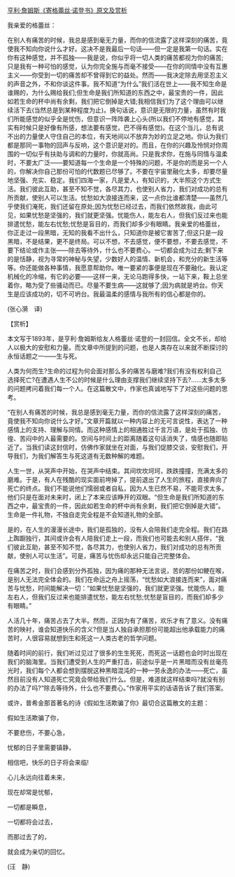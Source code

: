 [亨利·詹姆斯《寄格蕾丝·诺登书》原文及赏析](https://www.vrrw.net/wx/12169.html)

我亲爱的格蕾丝：

在别人有痛苦的时候，我总是感到毫无力量，而你的信流露了这样深刻的痛苦，竟使我不知向你说什么才好。这决不是我最后一句话——但一定是我第一句话。实在你有这种感觉，并不孤独——我是说，你似乎将一切人类的痛苦都视为你的痛苦;只是我有一种可怕的感觉，认为你完全施与而毫不接受——在你的同情中没有互惠主义——你受到一切的痛苦却不曾得到它的益处。然而——我决定除去用坚忍主义的声音之外，不和你谈这件事。我不知道“为什么”我们活在世上——我不知生命是谁赐的，为什么赐给我们;但生命是我们所知道的东西之中，最宝贵的一件，因此如若生命的杯中尚有余剩，我们把它倒掉是大错;我相信我们为了这个理由可以继续活下去(当然总是到某种程度为止)。换句话说，意识是无限的力量，虽然有时我们所能感觉的似乎全是忧伤，但意识一阵阵袭上心头(所以我们不停地有感觉，其实有时候只是好像有所感，想法要有感觉，巴不得有感觉)。在这个当儿，总有说不出的力量使人守住自己的本位，有天地间以不放弃为妙的立足之地。你认为我们都是那同一事物的回声与反响，这个意识是对的。而且，在你的兴趣及怜悯对你周围的一切似乎有扶助与调和的力量时，你就高尚。只是我求你，在施与同情与温柔时，不要太广泛——要知道每一个生命是一个特殊的问题，不是你的而是另一个人的，你解决你自己那份可怕的代数题已尽够了。不要在宇宙里融化太多，却要尽量地坚强、充实、稳定。我们四海一家，凡是爱人，有知识的，大半照这个方式生活。我们彼此互助，甚至不知不觉，各尽其力，也使别人省力，我们对成功的总有所贡献，使别人可以生活。忧愁如大浪接连而来，这一点你比谁都清楚——虽然几乎使我们淹死，我们还留在原处;因为忧愁已经过去，而我们依然故我，由此可见，如果忧愁是坚强的，我们就更坚强。忧能伤人，能左右人，但我们反过来也能排遣忧愁，能左右忧愁;忧愁是盲目的，而我们却多少有眼睛。我亲爱的格蕾丝，你正走过一段黑暗，无知的我看不出什么，只知道你是被它害苦了;但这只是一段黑暗，不是结果，更不是终局。可以不想，不去感觉，便不要想，不要去感觉，不要下结论或作主张——除去等待外，什么也不要费心。一切都会成为过去;剩下来的是恬静，视为寻常的神秘与失望，少数好人的温情、新机会，和充分的新生活等等。你还能做各种事情，我愿意帮助你。唯一要紧的事便是现在不要融化。我认定机械化的冷缩，有它的必要——这样一来，无论马跑得多快，一站下来，鞍上总坐着你，略为受了些骚动而已。尽量不要生病——这就够了;因为病就是坍台。你天生是应该成功的，切不可坍台。我最温柔的感情与我所有的信心都是你的。

(张心漪　译)



【赏析】

本文写于1893年，是亨利·詹姆斯给友人格蕾丝·诺登的一封回信。全文不长，却给人以极大的安慰和力量。而文章中所提到的问题，也是人类存在以来就不断探讨的永恒话题之一——生与死。

人类为何而生?生命的过程为何会面对那么多的痛苦与磨难?我们有没有权利自己选择死亡?在遭遇人生不公的时候是什么理由支撑我们继续坚持下去?……太多太多的问题拷问着我们每一个人。在这篇散文中，作家也真诚地写下了对这些问题的思考。

“在别人有痛苦的时候，我总是感到毫无力量，而你的信流露了这样深刻的痛苦，竟使我不知向你说什么才好。”文章开篇就以一种内容上的无可言说性，表达了一种感情上的支持、理解与同情。而这种感情上的相通胜过千言万语，是处于孤独、彷徨、苦闷中的人最需要的。空间与时间上的距离随着这句话消失了，情感也随即贴近了。当我们读这封信时，仿佛作家就坐在对面，与我们促膝交谈，安慰我们，开导我们，为我们解答生与死这道有无数种解的难题。

人生一世，从哭声中开始，在哭声中结束。其间坎坎坷坷，跌跌撞撞，充满太多的磨难。于是，有人在残酷的现实面前垮掉了，提前退出了人生的旅程，直接奔向了死亡的终点。我们不能说他们懦弱或者自私，因为人生已然不易，不能苛求太多。他们只是在面对未来时，闭上了本来应该睁开的双眼。“但生命是我们所知道的东西之中，最宝贵的一件，因此如若生命的杯中尚有余剩，我们把它倒掉是大错”。生命是一件礼物，不独自走完全程是不会知道礼物的全部。

是的，在人生的漫漫长途中，我们是孤独的，没有人会陪我们走完全程。我们在路上踟蹰独行，其间或许会有人陪我们走上一段，而我们也可能去和别人搭伴，“我们彼此互助，甚至不知不觉，各尽其力，也使别人省力，我们对成功的总有所贡献，使别人可以生活”。可是，痛苦与忧伤却永远只能自己完整体会。

在痛苦之时，我们会感到分外孤独，因为痛的那种无法言说，苦的那份如鲠在喉，是别人无法完全体会的。我们在命运之舟上摇荡，“忧愁如大浪接连而来”，面对痛苦与忧愁，时间能解决一切：“如果忧愁是坚强的，我们就更坚强。忧能伤人，能左右人，但我们反过来也能排遣忧愁，能左右忧愁;忧愁是盲目的，而我们却多少有眼睛。”

人活几十年，痛苦占去了大半。然而，正因为有了痛苦，欢乐才有了意义。没有痛苦的映衬，谁会知道快乐的含义?但是当人独自承担那份可能超出他承载能力的痛苦时，人很容易就想到生和死这一人类古老的哲学问题。

随着时间的前行，我们听过见过了很多的生生死死，而死这一话题也会时时出现在我们的脑海里。当我们遭受到人生的严重打击，前途似乎是一片黑暗而没有丝毫亮光时，我们每个人都会想到摆脱这种黑暗混沌的一种一劳永逸的办法——死亡，虽然目前没有人知道死亡究竟会带给我们什么。但是，难道就这样结束吗?就没有别的办法了吗?“除去等待外，什么也不要费心。”作家用平实的话语告诉了我们答案。

或许，普希金那首著名的诗《假如生活欺骗了你》最切合这篇散文的主题：

假如生活欺骗了你，

不要悲伤，不要心急，

忧郁的日子里需要镇静，

相信吧，快乐的日子将会来临!

心儿永远向往着未来，

现在却常是忧郁，

一切都是瞬息，

一切都将会过去，

而那过去了的，

就会成为亲切的回忆。

(汪　静)

